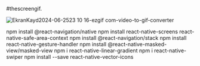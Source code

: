 
#thescreengif.

![EkranKayd2024-06-2523 10 16-ezgif com-video-to-gif-converter](https://github.com/1989zlm/AmazonNative/assets/146070651/505085d8-6b24-4566-82da-3debb3ec1388)






npm install @react-navigation/native
npm install react-native-screens react-native-safe-area-context
npm install @react-navigation/stack
npm install react-native-gesture-handler
npm install @react-native-masked-view/masked-view
npm i react-native-linear-gradient
npm i react-native-swiper
npm install --save react-native-vector-icons

